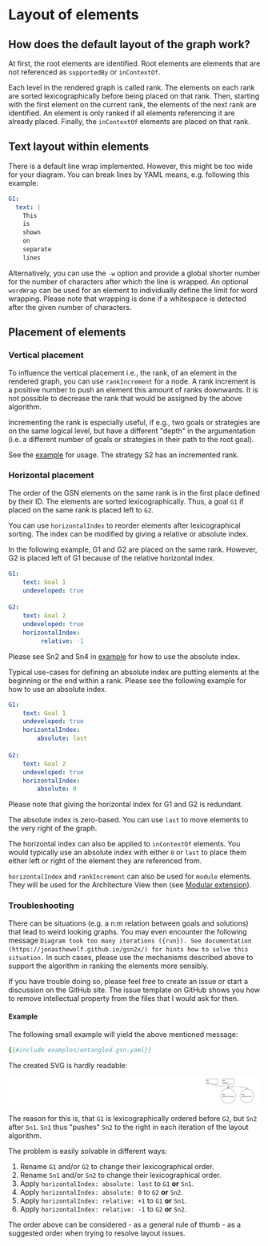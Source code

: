
# Layout of elements

## How does the default layout of the graph work?

At first, the root elements are identified. Root elements are elements 
that are not referenced as `supportedBy` or `inContextOf`. 

Each level in the rendered graph is called rank. 
The elements on each rank are sorted lexicographically before being placed on that rank. 
Then, starting with the first element on the current rank, the elements of the next rank are identified.
An element is only ranked if all elements referencing it are already placed.
Finally, the `inContextOf` elements are placed on that rank.

## Text layout within elements

There is a default line wrap implemented. However, this might be too wide for your diagram.
You can break lines by YAML means, e.g. following this example:

```yaml
G1:
  text: |
    This
    is
    shown
    on
    separate
    lines
```

Alternatively, you can use the `-w` option and provide a global shorter number for the number of characters after which the line is wrapped. 
An optional `wordWrap` can be used for an element to individually define the limit for word wrapping.
Please note that wrapping is done if a whitespace is detected after the given number of characters.

## Placement of elements 

### Vertical placement

To influence the vertical placement i.e., the rank, of an element in the rendered graph, 
you can use `rankIncrement` for a node. 
A rank increment is a positive number to push an element this amount of ranks downwards.
It is not possible to decrease the rank that would be assigned by the above algorithm.

Incrementing the rank is especially useful, if e.g., two goals or strategies are on the same logical level, 
but have a different "depth" in the argumentation (i.e. a different number of goals or strategies in their path to the root goal).

See the [example](examples/example.gsn.yaml) for usage. The strategy S2 has an incremented rank.

### Horizontal placement

The order of the GSN elements on the same rank is in the first place defined by their ID.
The elements are sorted lexicographically. Thus, a goal `G1` if placed on the same rank is placed left to `G2`.

You can use `horizontalIndex` to reorder elements after lexicographical sorting. 
The index can be modified by giving a relative or absolute index.

In the following example, G1 and G2 are placed on the same rank. 
However, G2 is placed left of G1 because of the relative horizontal index.

```yaml
G1:
    text: Goal 1
    undeveloped: true

G2: 
    text: Goal 2
    undeveloped: true
    horizontalIndex:
         relative: -1
```

Please see Sn2 and Sn4 in [example](examples/example.gsn.yaml) for how to use the absolute index. 

Typical use-cases for defining an absolute index are putting elements at the beginning or the end within a rank.
Please see the following example for how to use an absolute index. 

```yaml
G1:
    text: Goal 1
    undeveloped: true
    horizontalIndex:
        absolute: last

G2: 
    text: Goal 2
    undeveloped: true
    horizontalIndex:
        absolute: 0
```

Please note that giving the horizontal index for G1 and G2 is redundant. 

The absolute index is zero-based. You can use `last` to move elements 
to the very right of the graph.

The horizontal index can also be applied to `inContextOf` elements. 
You would typically use an absolute index with either `0` or `last` to place them
either left or right of the element they are referenced from.

`horizontalIndex` and `rankIncrement` can also be used for `module` elements. 
They will be used for the Architecture View then (see [Modular extension](modular_extension.md#architecture-view)).

### Troubleshooting

There can be situations (e.g. a n:m relation between goals and solutions) 
that lead to weird looking graphs.
You may even encounter the following message 
`Diagram took too many iterations ({run}). See documentation (https://jonasthewolf.github.io/gsn2x/) for hints how to solve this situation.`
In such cases, please use the mechanisms described above to support 
the algorithm in ranking the elements more sensibly.

If you have trouble doing so, please feel free to create an issue or 
start a discussion on the GitHub site. 
The issue template on GitHub shows you how to remove intellectual property
 from the files that I would ask for then.

#### Example

The following small example will yield the above mentioned message:

```yaml
{{#include examples/entangled.gsn.yaml}}
```

The created SVG is hardly readable: 

![entangled example](examples/entangled.gsn.svg)

The reason for this is, that `G1` is lexicographically ordered before `G2`, but `Sn2` after `Sn1`.
`Sn1` thus "pushes" `Sn2` to the right in each iteration of the layout algorithm.

The problem is easily solvable in different ways:

1. Rename `G1` and/or `G2` to change their lexicographical order.
2. Rename `Sn1` and/or `Sn2` to change their lexicographical order.
3. Apply `horizontalIndex: absolute: last` to `G1` **or** `Sn1`.
4. Apply `horizontalIndex: absolute: 0` to `G2` **or** `Sn2`.
5. Apply `horizontalIndex: relative: +1` to `G1` **or** `Sn1`.
6. Apply `horizontalIndex: relative: -1` to `G2` **or** `Sn2`.

The order above can be considered - as a general rule of thumb - as a suggested order when trying to resolve layout issues.